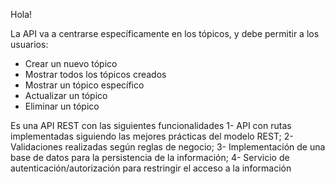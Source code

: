 Hola! 

 La API va a centrarse específicamente en los tópicos, y debe permitir a los usuarios:

- Crear un nuevo tópico
- Mostrar todos los tópicos creados
- Mostrar un tópico específico
- Actualizar un tópico
- Eliminar un tópico


Es una API REST con las siguientes funcionalidades
1- API con rutas implementadas siguiendo las mejores prácticas del modelo REST;
2- Validaciones realizadas según reglas de negocio;
3- Implementación de una base de datos para la persistencia de la información;
4- Servicio de autenticación/autorización para restringir el acceso a la información
